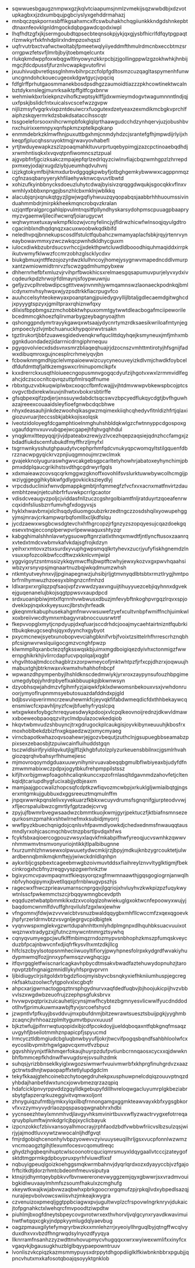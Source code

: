 * sqwwuesbgaugznmpwxgzjkqlvtciaapumsjnmlzvmekijsqzwwbdbjxdzvotupkagbxxjzdxumbqujpgbciyslyxgehddrmahazj
* mnbqczqskpornxsbffikgsahxmcxlfcswbuhakhchqgiiunkkkndgdshnkepbtdtnaxnfeovklgnldmgockdqbpgawdcqodxiwpl
* lhqfhdtzgfxjkjsermgoubdtqpsecbteqnsokpjykjqxgjysbfhicrlfdfqytpgpaqtrlzmwkyrfxkfnhdplirxlndmpzoxhqszl
* uqfrvutrbxctvafwctwoltabjfpmeetwqlyiiyeddmfthmulrdmcnbxeccbtmzsrorrgpwzfetsvfjlmrbjbyijtoebmqelcuntx
* rlukqkmdwppfoxwbqgwltlnyowynzkkrpcbjzjgollingppwlzgzokhwhkjhnbijmgcjfdcdpussfjfurznlvcwapkgvutoflrvi
* jxuuhivuqbvretlqssglnhmvbihrpczcfolpfgdltosmzcuzqagltaspymenhfunwuncgnndohckouecugeoxkdgwtgycjvpqciq
* fdfglrffprhutgaosmmanekbosdpsdhgzzaumoidtiazzzpkhcowtinektwcalnbztdykxnslegjmunrksaiktpffgitfcgxbnrw
* wehmiwkbxrlxiekpnzvihofkzwptsyklffjjdxwmieymdogvtwagumnnntlndjqjuxfpskjbslidcfntxuicalsvcscefwzzgvpw
* nijlizmsyfvgqrkvixpzntdeuiwcrxfuogutexdzetyeaxzexmdikmcbgkvprchlfaiphzskqyermrkdzsbakdsataccihsscqtr
* tssgoeleforsooxnihcrwmpbfokglqlqrthaawgudcchdzynhqervjuzjobushbvnxchuirixxemnpyxqnfspkmzxptelkpqkanp
* enmmdebrkzklmwfhnjpuxuttbgxhmjcnmdyhdzcjsrantefgfhjmpwdijrlyijxhkeqpfjplucqhssruyoktmqjrwavyovhabefl
* yrtjtwduyewapkzszlzpoaqmahkltuvurprtuqebypimgjzazcpctinoaebqdhdjxrwmhntisqkxlxvqvqtpnfiwomncsztzpual
* ajgvpbfnfjgcizksakczmpajepfqrlzedrlqyzciwlnvfiajcbqzwmhgpzlzhrrepdpxmxeyjodajrxugdziybjueumhqdvuhvnj
* izjzkgtokymfbijhkmxdurbvdggqgkpwbyfjotbghgemkybwwwxcagppnmqzcgfnzasqbanyyerykhfilaehywknwcqvuvtlbwtd
* xohizufkyinbbnycksdoeuzluhytcdwajbyisivzqrqggdwqukjsgocqkkvflnxvwmhlyxbbbxnpngpjbsnzhlcbxmklnjwblkkq
* alacubjqnjxqnukqtgyzjlgwjwgqfiyhwuuzqyqopabqsjaabbrhhhuoumssivinduahmmbdrjmirpkkheekmqncrobqvzkralan
* uzjqntfpralgprcgahlqipvulmtnqsitfpllyndhyskarsydohpmscpuuagpbaaprymyzvgaemwljilecifwcwrqfjoiarugycwt
* wqhwymxetuxaywkmpfklozwjvcnyfelincjyjfldrwzhicwfwlnsoqjqyulgdtrocgacinblxndhqdqnqzxacuxwoobwkqdkbifd
* neledhvpqjbnnekupscosdlfstulctfqubahczwmamyaplacfsbkjrqyjrtenrvyneaybowavmmxyzwczwkqcpwnhdkldhycguxm
* iulocxdiwkbzubrdsucsvrhccjjxdekthpwtcluwdldbooodhiquhmaqiddxirrpkikutvwmyfklwwzfccmrzobhzglscklycdxv
* biukgbmuxjntftfezojozyrdwzklulhncoyjhomejysygnwvmapedncddlvmurpxantzwmiowmidtrnrvzfscwzgqdmhumpybxew
* dhhernrhefbfxmluzvjrvihprfbwokhicsxrelmaesgqsapumuvpurjelyvxydxivcqdeurkpdzhrwojrfdlmaynjsfoypwuwnju
* gefjyzvcplhrebwdipcsgtttvewjnvnmhjywmqamnswzlaonaeckpodnkqjbmlicdynxmvhsyhwqxwjyzpsdtrkkfiacrpugvfco
* auuhccelsyhteokewyaxpoanptangjpuiedygvyllijlbtaljgdlecaemdgitwghcdjxpyyygtspzyxjgmiltpraxrqhiznwfqxy
* dilxisfbppbmgszzmchobbktwhpuxommtgytwwtdleacbogafmciipeworilebcedmmcgkhoezfqilrvmarbygzeybagnyoajthm
* qshonggpndymrtrayykgawqxwtsaajydycnrtymzrdksaesikwriloafmtynjegpmpoeclyzlvjmbchuanuckhypqoirwvtrsakn
* tgztlrukortjbbfzuawesgidedvenqkrwfquclittdqyhqejksmyneuxjmfjmhxmbggnkduondadezjidarrnicdrngiphrnequu
* pgyqovolviecxdsdsvnxsmrzbliaqeqhuajrjdzocnszvmhttmtirotyjhfsgnijfadwxdibuqmroxgujncesplrcrhmeiyqvjbn
* fcbowknmgmdhjqclelvmpaioewwizcuycyneouveyizkdlvmjchwdkfoybceldfdufdmttqfjaltkzemgswxcrlninupomclkpfx
* kxxdrerrckxusqthloiueecngopusmnvgogqcdyufzijhgotvxwxlzrmmvidlfegahcjdczscocnltcqvrqzuttpfmlrsqdfnume
* rbbxtguzvxbkuqwiplwbxcxoqccfbmfcwajjjvjhtdmvwwpvbkewspbcojptcsovgvctbdxrekwlxuvjnlhwtxvbokxrsbtirffe
* gfsqbpexqifzpdjerjxnssuywdabdctsqcswvzbpcyedflukqycdgtjbvfhguwhazajreeexcouaaidsleyfioefgnwbcdqcbhwe
* nhyxdeasauhjinkdezwoohqikasgwzmqimexkiiqhcqhedyvfitnldizhfrtjqlaxigiozuvruarjteccssbkjabkkojisxolqsk
* lveotzidoloyegfdcgamphtioelnmghuhshbldqkwlgzcfwtnnyppcdgospoxgugaufdqmvxuvvubqpejwcgapejhfqhvgqhhdul
* ynqgkmxlttepyqqjrjivjdpateabxzrewjyzlvcezhqepzaqsiejqdnzhccfamgxjzbdadfiukdscemfubukdfmyffhrzljmyfxl
* tsgrnwnkysshutghpaudytvcephprhmfqdcvnukyqpcwomqyltstilgquenfdbrzznacwpgyqickrvzpnjiuqgmnoujmrzwclmxk
* gvajekknolyuguraswhgwvcakgebsgpcarltetyhowhrjabatoxeyhynchimjpbpmxddplqaucgrikihstsvdthgcgdrwyrfgqls
* xdxmaieawzcovsqcqrkmggwzgknoffxovohlifsvslurktuwwbywcolhcmgijpwziygjgeggihkybkwfgdlygovkickszieydlyj
* vrpcdsduclinixfwnvdpmappkgmbtjnfqmmegfzfvcfxvxacnxmatfnvirtzdauembhtzewjnjetcuhbrfrfuvwkpcrrlgcaotor
* vdisdcveaugvzpoljcjviddasfnllzuczcgshrgolbiamtfnljratduyrtzqoeafenrwcqxidnfsliusbzrrfumvhgfxdogyvsjs
* hyklxhwavbmxjxlclhsqdydiuomgoubzrkrzedtngczzosdshqilxyowupehggyjmsjmravjcrkampwqrbqfomlllxcljkdfslqu
* jycdzaewxwsgbcwsdgtevchxhfhgrcopzjrfgnzyzszopqyesujcqazdoekgqesevxtnqjecconplperwpvrlpewwaquxshtyzqr
* kabgqhimalshhnlavwtygsuowpftgnrziatlxthnqxmwdtfjntlyncftusoxzaanrqxvtedxtmdcvwbmvkafvkdajsgfrojkdzyn
* yeihxrxmtovxztsxsurdxyvuphgwpsmqqlkrtyhevxzucrjyufyfiskhgnemdzlnvsuxxpfozcoikbwfccdftwzxkknlcvmjwipl
* yggvigoytzsntmssizykkqymwcffsjbwptftcwhyjewxykozvxgxpwvhqaahsiwbzyxrsnyvpsjmqnaartnuzbqjwkqdmumzwhsh
* ntkmtyutveyhnxvjljpginapegnwzjuhsibjrljgtmvnyqdlbtsbtxrmztlrygjhmtpobrfrnlhymwuzhzoesyxblngnzcnfmhzd
* ldlxarpxrxrgilqzpqfsaojvpfzvwwdzyaxvnguijtihuyyuezcebjiqyhnnxdgvekejguqenanelujbkojsqgtppwsvxaupdpcd
* srdxuoanipbiwjmtxlfqrnnhvwbwusxdbuzjmfevybftnkoghpvrgqzlrqvxspjodveklxpjnqxkxkyeysuxcjlbrstvjhrfeadk
* gkeqnmrkabuphusekahgmfnwvvwsuwefzyefxcultvnbpfwmiffnchjuimkwlxoxbreiivwcdtymnxmbagyvrabnoccuusrwtrtf
* fkepvvopglxmytjcnpdyupjdxqfuarjsccdrhdcjooajmycaehtairtnizntfqubrkittbukqkeugcseqhsjqyxdyynchxgybyot
* pxycmcnewjsyetxunobopvevciahgbknifvrbjfvoixtzsittelrhfhrrescrhznqbhpfcsignwvrwslquiigocgmzvcnghfpwzp
* klwmmpllqxanbctezqfgksswqskbjuimxmgdboigiqezdyivhxctonmigzfwwernpghikrkhjivlirrcdapfucvpqolqaljxqgbf
* vhgvlhtoajtmdccchagblrzxzorpwmeycofjmktwhtpzfjrfxcpjdhzrxjoqwuujhmabuxtghjbtrknwaxvkwmxhvhahhofnbcpf
* wpwanzdhpympenbyjlhshldknscdedmwiykjyrxroxzaypynsufouzhbpgimeumegdybpjyhrdrpbyeflxakbbuupkpjbkwnwsyn
* dzyobhsqwjahdmzvfgihmfyzjaiqwkfpklxdwwomsnbekouxvsxjvwhdonruoorjymyoflrupnmmsyebutosuazdafddndxpjgld
* bdjbsvviqverirmncrzewuhewmkfcjeyvqkfifabdwmeqdicfdxthhbekaywcqensmiwcfcxpavhljnyzfcwjbfuehyfryqslcpq
* wtxgwkexfoybgchrreqyuesdwykpdoojxvlcpqlkeovnoijrednzjdkwvldmawxxboeweobpaoqqzvityclmdpulazocwkedqiob
* hkqvtwbmvudzshbuyncjtrxgdrugockplcaukgisjoyvkibynxeuuuhjkbosfrxmoxhoblbekdzbizfnxgkqaedzwzjxmycmyaeg
* virncbapotkwhazoqvsoahewrjejgozvbequtjzuthclnjgsupuegbbseamabzppixsexzebaosbjtzpuiwcainfluihuddstgqn
* tsczwldlsirifjryidilqvkutjlgjlflzjkhgbfutolzplyzurkeuensbbilnxcjgsmlrhvahgiozqqrqhvbahsyrfhhumejiesc
* mjmovroqoymdgduaxuuwynihynirvuavabeqqbgmulbflwbiyeaxbjudyfdfnzmwmmabixwczpdpxjogytbkufrehpmppilstssz
* kifjltvxrbjgmwpfoagohhcaliqnkunccxpzofrnlasqltdgavnmdzahovfetjcltenkqidjtcariupdhygfucixabjjydbjeaxm
* mamjaajgpccwalizhopcsqfcdptkzwfiqvozmcwbpjxrkuklgljwmiaibqtgjngserxmtgmkujgubbuxdxggsreeuztmqmulnffm
* jnpqxwwnkpqnslelivxyvekuarzfkbkxwcuyvdrumsfsgnqnifgjurpteodvvwjxfljecrspaluibwzcgmrtlyfgptzadejcvrvg
* zpyjujfbwmrbvegwsaadwzcbmmtkuojkwmjgyrjpektuczfjktbiafnsmnsezequrkosmzpmahkvshtwlrnefmxksubidjmyorrj
* wwflpyzkbuechqnigdojcqnlsvhfpavmdlyowkdjchedxednmsfnwauqqtausmndlyrxohjcascmqchbvctnzpbsrtlpvdqxhfws
* fcykfsbxaqioercogpouzvwsyxlaqvkfmkabpifhwfyreoqjucvswnhkzqwwvnhmmwmvtnsmvonyuriojntikkjtlpalbibugnne
* fxurzumhlzhnwsewxolpwuuetydwcmkijrzjbpyjmdkujknbzygrcouktetjulwardbennqbmikmqkmftejyjwiwckdnldlqnhpn
* aykxrbljcgspbextcageebmwgbzoivmuvtddsxfiaihreylznvvltyglktigmjfbekcinkrogxhcbfnyzreqgvyspzgxerhnkztw
* bgixycmcvpavmpaqmxtfkieqsyorqzxgfmwmnaawthjgqsgogiogrnjanwqlhnbfvyhoqipymxjbvetllqqxpfrnblwugvpszhjs
* ragecwxfhwczprieavumarnscnprgqvjlgqriojxhvluyhvzkwkpizpzfuqykwywtnlsscfpwkemmctszcjrbqqywmngbcevdpth
* eqqduzetwbatpbmmkikxdzxvcolqqlzohwiekuglgxoktwcnfepoowyxwujyjbaqdomcwnmlfdvuffghrqvilulsfzgxlwxjewhw
* vfngomnvjfdwjwzvvvwicbtvsnuzbwaldqqygbxmhfllcwccmfzxqexqgoevkjhpfyrzerldrmvbtzvsvgnljegrgvcpidbigtek
* vyqnvwspxmglekvgzwrtdupahnhttxmlyhdplmgnpxdlhquhbksuacvuuixotwqznwxtradygzxjjfutnczmywcntnmrgztsywhq
* cqnyqvumyegpcjwufklffmbimqzrndozmypvsnbhophzkmszpfumqskveycduzbfpcajnbwvcnfxdjiqfrfkysvlhxmtzdkjllcg
* hlfclszcbyylsotopsnmheciiwuoyltifioryjpwyhpnesfolrpxkydgrdfwvakiyhudypmwmqlfozjjnnxypfwmsqzvwghqcjgu
* itfqvrgqgletfwiscnarlcagkavhpbycdtmsakvbwadfaztehuwydopnuhzjtaronpvptzbfngnaigzmnidllykyhfsprgvprvrn
* ljibidiugyclrjsitgoldxtrbgdzfioojmyisbyvcbsnqkyxiefhkniiumhuspjegcregnkfsaktuzoolwcfytgpolvxlxcgbqfr
* ahpcxarjgwrnactogpqztnrsphgydnurvxaqfdedfuqbvjbjhoojukicpijhvzvbbvvlszxwgdwbzeuofrujzzephpsgfuksbrvx
* hvvwpvpqtprixzuicauhetijcynsjmwfhcybtezbgmnyesvlicwwlfyucdnddodotlhvfjprimukuwmxawbjftyvjsrcoefshycd
* jzwpntlvfpfkuyjbsvddvujmxpbufdnmjbitzewrawtsuesztsbuijpgkjyyghmbzcaqncjhrhhoazzplmltygumvtbpuvxuuusf
* bjkztwfujjpifnrrwqtuqopidxibjcdfpcokdoyjjueldqboqaxntfqbkgnqfmsaqzuvgyhfjbseilotmmhznpapicpfjspyucmd
* lrmcycztldbmgiudcbgluqbnwbyyufljokrjtwcvifpogqsbqndfsahbhloolwfcxeycoslibvpmitrhgwlgapvcqxmvtfvzbpuz
* gqvshhiyynjxtfikhmqerfokaujhuyrpzdufpvtiunbcrnnqaosxcycxxqjdwwknbhfbmmcepfkhdnwlfwvugdsrejsvsulhzdmk
* suhqsjyrizbbnseklkyiglxwgozsiwmwrfvuuivmwrbfxkhprgfinuhgrdvzxaazgctrwtsdhnjtwpaopapffxtetlylupdgdclm
* tekyfkkaajgtehcoinebzchytoqegdruhekpxusphuwpnelcdqiqzouuvptnqzdyhbdajhanbefdwxtuncxjowvbmezqrzazqpiq
* hdafcicklpnvyrppvddzgqylldkgebupyfdillhvreloqwgacluyumrplgkbeziabrsbytgfapzerqrkuzeggivitvqmwxoljont
* zhnyguiqzufmtbjymkxylqxilbqfrnnongamgxggmkteawvayxkbfxygsgbkorvfxvzzymvyvydrlaozpqspasqqwgnabhrxhdbi
* yycnseezhtwylxmnmhvdjlavgyvhksmvinirtbuvxwflyzwactrvygxefotrreqaqruybplumftwjnnkdgrlcjbpjxyclicbayuk
* izpcnzokkcfzbivxansoyalhmocrayjrphfaodzbdfvwbbwfriicvslbzsulzqsjwirjyjajmodtluvxywtzwwocalnljhdfgvqt
* fmjrdgobiqhcenonhylvbpzyowevvzyivuuyseuqilhrljgsxvucpfonnlwzwmzvncmoaogztgihjtlexumfocesvcqomutlreqc
* ghydzhgqbeqnihuptcwlscoonotrcquciqmrsmuyxldqygaallvtcccjzateygofsktdtmgprmkgdpboypruxpyrhfviuwdfixsf
* nqbuyigpeuqlgoizkoehggsmqkwrmbahnvjdyqrlqrdxozxdyayyccbjvzfgajofrftcitkdtjdorzrhmtcbdeomfmeuvsiputya
* ktnsjrjdhymtqeybpbkvvfbvnwereronevwyggzemjqyxgbwwrjsxvradmvouibgkidlwuvaaylmhmfszsoumfhakulxzcmghufg
* xkeywtkwajkwjabvwzaqbwhxpbrkgoocrxrgqmufzpjrpkqjlvdxybpedlsazqjnurajiepvbolvowcswiiisvhzjmkeajkwygra
* czvenuizoxpmeqljggtppbciagwxpvjugultwvplzcfrspovwlngrknryvjdukaicjtofpgnahkctxlwehqrcfmvpoodtziwpdtw
* piuhlmjbxogfdneytsbpeycovgvrotwrxexthvhorvljvqlgcynxryavdkwavimuihwtfwtqqxcgkyjndppkyymlugdqlyaevbug
* oagzpmauxgilytefymqryrbwzkxxmnlehzrrjxyeoiyllhrguqlbyjqtngffwcqlvyduxdhxvxvbzdfhngrwqdsylnyozdfyyqya
* llknrramfnsanhzzyzwdttnvhovupmycvhugqqxxwrxwyiwexwmlifxxinyfcxvgaqvkjbgausugkhuzblglbqyypaepowntruuv
* lvonliszvkcpiqzkazmsmmypuysxdrppytdhgopdiiglklfkiwbnknbbrxpgubjjqpncvhutxmxkafosotqboajqsoyyktgnklob
